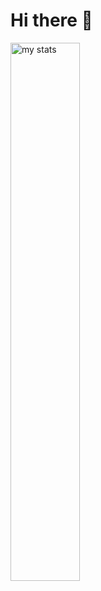 # Hi there 👋
<img alt="my stats" align="left" width="47%" src="https://github-readme-stats.vercel.app/api?username=aungpyaephyo-dev&show_icons=true"> 
<!-- <img alt="top languages" align="left" width="47%" src="https://github-readme-stats.vercel.app/api/top-langs/?username=aungpyaephyo-dev&layout=compact"> -->
